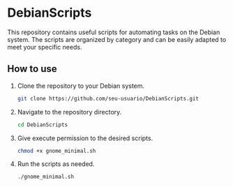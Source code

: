 # DebianScripts

This repository contains useful scripts for automating tasks on the Debian system. The scripts are organized by category and can be easily adapted to meet your specific needs.

## How to use

1. Clone the repository to your Debian system.
   ```bash
   git clone https://github.com/seu-usuario/DebianScripts.git

2. Navigate to the repository directory.
   ```bash
   cd DebianScripts

3. Give execute permission to the desired scripts.
   ```bash
   chmod +x gnome_minimal.sh

4. Run the scripts as needed.
   ```bash
   ./gnome_minimal.sh

